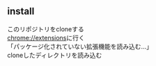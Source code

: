 ## install
このリポジトリをcloneする  
<a href="chrome://extensions">chrome://extensions</a>に行く  
「パッケージ化されていない拡張機能を読み込む…」  
cloneしたディレクトリを読み込む

